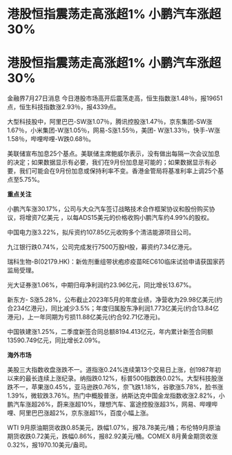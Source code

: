 # 港股恒指震荡走高涨超1% 小鹏汽车涨超30%

# 港股恒指震荡走高涨超1% 小鹏汽车涨超30%

金融界7月27日消息 今日港股市场高开后震荡走高，恒生指数涨1.48％，报19651点，恒生科技指数涨2.93％，报4339点。

大型科技股中，阿里巴巴-SW涨1.07％，腾讯控股涨1.47％，京东集团-SW涨1.67％，小米集团-W涨1.05％，网易-S涨1.55％，美团-
W涨1.33％，快手-W涨1.58％，哔哩哔哩-W跌0.68％。

美联储宣布加息25个基点。美联储主席鲍威尔表示，没有做出每隔一次会议加息的决定；如果数据显示有必要，我们在9月份加息是可能的；如果数据显示有必要，我们可能会在9月份加息或保持利率不变。香港金管局将基准利率上调25个基点至5.75%。

**重点关注**

小鹏汽车涨30.17%，公司与大众汽车签订战略技术合作框架协议和股份购买协议，将增资7亿美元 ，以每ADS15美元的价格收购小鹏汽车约4.99%的股权。

中国电力涨3.22%，拟斥资约107.85亿元收购多个清洁能源项目公司。

九江银行跌0.74%，公司完成发行7500万股H股，募资约7.34亿港元。

瑞科生物-B(02179.HK)：新佐剂重组带状疱疹疫苗REC610临床试验申请获国家药监局受理。

光大证券涨1.06%，中期归母净利润约23.96亿元，同比增长13.67%。

新东方-
S涨5.28%，公布截止2023年5月的年度业绩，净营收为29.98亿美元(约合234亿港元)，同比减少3.5%；年度归属股东净利润1.773亿美元(约合13.84亿港元)，上一年同期为亏损11.88亿美元(约合92.71亿港元)。

中国铁建涨1.25%，二季度新签合同总额8194.413亿元，年内累计新签合同额13590.749亿元，同比增长2.09%。

**海外市场**

美股三大指数收盘涨跌不一。道指涨0.24%连续第13个交易日上涨，创1987年初以来的最长连续上涨纪录。纳指跌0.12%，标普500指数跌0.02%。大型科技股涨跌不一，苹果涨0.45%，亚马逊跌0.76%，奈飞跌1.18%，谷歌涨5.78%，脸书涨1.39%，微软跌3.76%。热门中概股普涨，纳斯达克中国金龙指数收涨2.82%，小鹏汽车涨超26%，蔚来涨超10%，理想汽车、富途控股涨超3%，网易、哔哩哔哩、阿里巴巴涨超2%，京东涨超1%，百度小幅上涨。

WTI
9月原油期货收跌0.85美元，跌幅1.07%，报78.78美元/桶；布伦特9月原油期货收跌0.72美元，跌幅0.86%，报82.92美元/桶。COMEX
8月黄金期货收涨0.32%，报1970.10美元/盎司。

